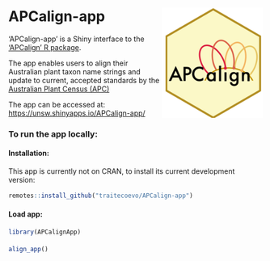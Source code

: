 
<!-- README.md is generated from README.Rmd. Please edit that file -->

# APCalign-app <img src="inst/APCalign_hex_2.svg" align="right" width="200"/>

<!-- badges: start -->
<!-- badges: end -->

‘APCalign-app’ is a Shiny interface to the [‘APCalign’ R
package](https://traitecoevo.github.io/APCalign/).

The app enables users to align their Australian plant taxon name strings
and update to current, accepted standards by the [Australian Plant
Census (APC)](Australian%20Plant%20Census%20(APC))

The app can be accessed at:
 https://unsw.shinyapps.io/APCalign-app/

### To run the app locally:

#### Installation:

This app is currently not on CRAN, to install its current development
version:

``` r
remotes::install_github("traitecoevo/APCalign-app")
```

#### Load app:

``` r
library(APCalignApp)

align_app()
```
